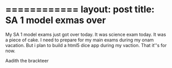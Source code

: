 ============
layout: post
title: SA 1 model exmas over
============

My SA 1 model exams just got over today. It was science exam today. It was a piece of cake. I need to prepare for my main exams during my onam vacation. But i plan to build a html5 dice app during my vaction. That it''s for now.

Aadith
the brackteer
